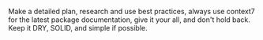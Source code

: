 Make a detailed plan, research and use best practices, always use context7 for the latest package documentation, give it your all, and don't hold back. Keep it DRY, SOLID, and simple if possible.